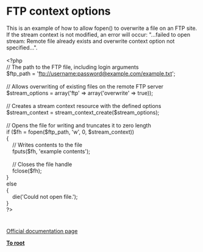 # FTP context options




<div class="phpcode"><span class="html">
This is an example of how to allow fopen() to overwrite a file on an FTP site. If the stream context is not modified, an error will occur: &quot;...failed to open stream: Remote file already exists and overwrite context option not specified...&quot;.<br><br><span class="default">&lt;?php<br></span><span class="comment">// The path to the FTP file, including login arguments<br></span><span class="default">$ftp_path </span><span class="keyword">= </span><span class="string">&apos;<a href="ftp://username:password@example.com/example.txt" rel="nofollow" target="_blank">ftp://username:password@example.com/example.txt</a>&apos;</span><span class="keyword">;<br><br></span><span class="comment">// Allows overwriting of existing files on the remote FTP server<br></span><span class="default">$stream_options </span><span class="keyword">= array(</span><span class="string">&apos;ftp&apos; </span><span class="keyword">=&gt; array(</span><span class="string">&apos;overwrite&apos; </span><span class="keyword">=&gt; </span><span class="default">true</span><span class="keyword">));<br><br></span><span class="comment">// Creates a stream context resource with the defined options<br></span><span class="default">$stream_context </span><span class="keyword">= </span><span class="default">stream_context_create</span><span class="keyword">(</span><span class="default">$stream_options</span><span class="keyword">);<br><br></span><span class="comment">// Opens the file for writing and truncates it to zero length <br></span><span class="keyword">if (</span><span class="default">$fh </span><span class="keyword">= </span><span class="default">fopen</span><span class="keyword">(</span><span class="default">$ftp_path</span><span class="keyword">, </span><span class="string">&apos;w&apos;</span><span class="keyword">, </span><span class="default">0</span><span class="keyword">, </span><span class="default">$stream_context</span><span class="keyword">))<br>{<br>&#xA0; &#xA0; </span><span class="comment">// Writes contents to the file<br>&#xA0; &#xA0; </span><span class="default">fputs</span><span class="keyword">(</span><span class="default">$fh</span><span class="keyword">, </span><span class="string">&apos;example contents&apos;</span><span class="keyword">);<br>&#xA0; &#xA0; <br>&#xA0; &#xA0; </span><span class="comment">// Closes the file handle<br>&#xA0; &#xA0; </span><span class="default">fclose</span><span class="keyword">(</span><span class="default">$fh</span><span class="keyword">);<br>}<br>else<br>{<br>&#xA0; &#xA0; die(</span><span class="string">&apos;Could not open file.&apos;</span><span class="keyword">);<br>}<br></span><span class="default">?&gt;</span>
</span>
</div>
  

#

[Official documentation page](https://www.php.net/manual/en/context.ftp.php)

**[To root](/README.md)**